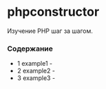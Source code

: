 # phpconstructor
Изучение PHP шаг за шагом.

### Содержание
* 1 example1 - 
* 2 example2 - 
* 3 example3 - 
